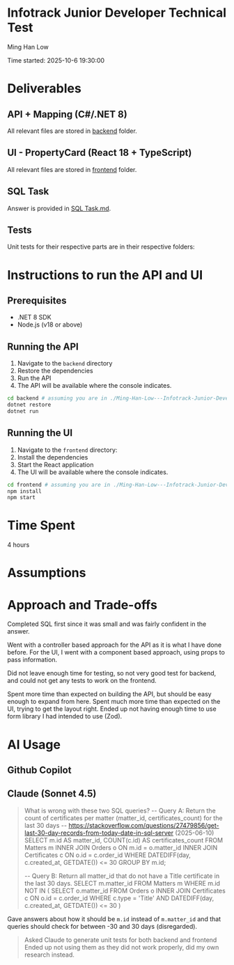 # Infotrack Junior Developer Technical Test
Ming Han Low

Time started: 2025-10-6 19:30:00

# Deliverables
## API + Mapping (C#/.NET 8)
All relevant files are stored in [backend](./backend) folder.

## UI - PropertyCard (React 18 + TypeScript)
All relevant files are stored in [frontend](./frontend) folder.

## SQL Task
Answer is provided in [SQL Task.md](./SQL%20Task.md).

## Tests
Unit tests for their respective parts are in their respective folders:

# Instructions to run the API and UI
## Prerequisites
- .NET 8 SDK
- Node.js (v18 or above)

## Running the API
1. Navigate to the `backend` directory
2. Restore the dependencies
3. Run the API
4. The API will be available where the console indicates.

```bash
cd backend # assuming you are in ./Ming-Han-Low---Infotrack-Junior-Developer-Technical-Test
dotnet restore
dotnet run
```

## Running the UI
1. Navigate to the `frontend` directory:
2. Install the dependencies
3. Start the React application
4. The UI will be available where the console indicates.

```bash
cd frontend # assuming you are in ./Ming-Han-Low---Infotrack-Junior-Developer-Technical-Test
npm install
npm start
```

# Time Spent
4 hours

# Assumptions

# Approach and Trade-offs
Completed SQL first since it was small and was fairly confident in the answer.

Went with a controller based approach for the API as it is what I have done before. 
For the UI, I went with a component based approach, using props to pass information.

Did not leave enough time for testing, so not very good test for backend, and
could not get any tests to work on the frontend.

Spent more time than expected on building the API, but should be easy enough to expand from here.
Spent much more time than expected on the UI, trying to get the layout right. Ended up not having enough
time to use form library I had intended to use (Zod). 

# AI Usage
## Github Copilot
## Claude (Sonnet 4.5)
> What is wrong with these two SQL queries?
> -- Query A: Return the count of certificates per matter (matter_id, certificates_count) for the last 30 days
> -- https://stackoverflow.com/questions/27479856/get-last-30-day-records-from-today-date-in-sql-server (2025-06-10)
> SELECT m.id AS matter_id, COUNT(c.id) AS certificates_count
> FROM Matters m
> INNER JOIN Orders o ON m.id = o.matter_id
> INNER JOIN Certificates c ON o.id = c.order_id
> WHERE DATEDIFF(day, c.created_at, GETDATE()) <= 30
> GROUP BY m.id;
> 
> -- Query B: Return all matter_id that do not have a Title certificate in the last 30 days.
> SELECT m.matter_id
> FROM Matters m
> WHERE m.id NOT IN (
>     SELECT o.matter_id 
>     FROM Orders o
>     INNER JOIN Certificates c ON o.id = c.order_id
>     WHERE c.type = 'Title' AND DATEDIFF(day, c.created_at, GETDATE()) <= 30
> )

Gave answers about how it should be `m.id` instead of `m.matter_id` and that queries should check for between -30 and 30 days (disregarded).

> Asked Claude to generate unit tests for both backend and frontend
> Ended up not using them as they did not work properly, did my own research instead.

